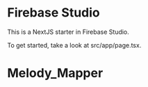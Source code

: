 # Firebase Studio

This is a NextJS starter in Firebase Studio.

To get started, take a look at src/app/page.tsx.
# Melody_Mapper
